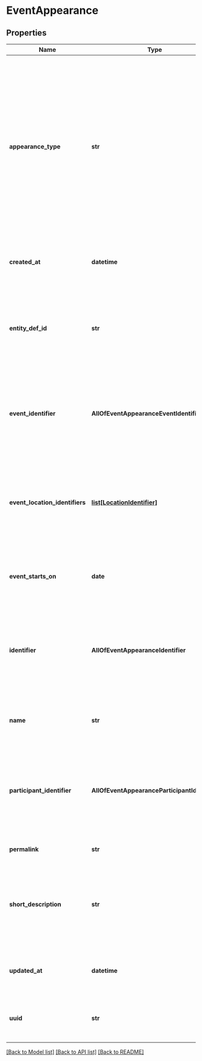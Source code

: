 # EventAppearance

## Properties
Name | Type | Description | Notes
------------ | ------------- | ------------- | -------------
**appearance_type** | **str** | Describe how an Organization or a Person is participating in an Event (e.g. Speaker, Sponsor, etc.)\\ Field Type: enum\\ Searchable: Yes\\ Search Operators: blank, eq, includes, not_eq, not_includes\\ Possible values are:  * contestant - Contestant  * exhibitor - Exhibitor  * organizer - Organizer  * speaker - Speaker  * sponsor - Sponsor  | [optional] 
**created_at** | **datetime** | Field Type: datetime\\ Searchable: Yes\\ Search Operators: between, blank, eq, gte, lte  | [optional] 
**entity_def_id** | **str** | Field Type: enum\\ Searchable: Yes\\ Search Operators: blank, eq, includes, not_eq, not_includes\\ Possible values are:  * event_appearance - Event Appearance  | [optional] 
**event_identifier** | **AllOfEventAppearanceEventIdentifier** | Name of the Event\\ Field Type: identifier\\ Searchable: Yes\\ Search Operators: blank, contains, eq, includes, not_contains, not_eq, not_includes, starts  | [optional] 
**event_location_identifiers** | [**list[LocationIdentifier]**](LocationIdentifier.md) | Location of the Event (e.g. Japan, San Francisco, Europe, Asia)\\ Field Type: identifier_multi\\ Searchable: Yes\\ Search Operators: blank, includes, includes_all, not_includes, not_includes_all  | [optional] 
**event_starts_on** | **date** | Start date of the Event\\ Field Type: date\\ Searchable: Yes\\ Search Operators: between, blank, eq, gte, lte  | [optional] 
**identifier** | **AllOfEventAppearanceIdentifier** | Name of the Event Appearance\\ Field Type: identifier\\ Searchable: Yes\\ Search Operators: blank, contains, eq, includes, not_contains, not_eq, not_includes, starts  | 
**name** | **str** | Field Type: text_long\\ Searchable: Yes\\ Search Operators: blank, contains, not_contains  | [optional] 
**participant_identifier** | **AllOfEventAppearanceParticipantIdentifier** | The name of the participant in an Event\\ Field Type: identifier\\ Searchable: Yes\\ Search Operators: blank, contains, eq, includes, not_contains, not_eq, not_includes, starts  | [optional] 
**permalink** | **str** | Field Type: permalink\\ Searchable: No  | [optional] 
**short_description** | **str** | A short description of how a person or an organization is participant in an Event\\ Field Type: text_long\\ Searchable: Yes\\ Search Operators: blank, contains, not_contains  | [optional] 
**updated_at** | **datetime** | Field Type: datetime\\ Searchable: Yes\\ Search Operators: between, blank, eq, gte, lte  | [optional] 
**uuid** | **str** | Field Type: uuid\\ Searchable: Yes\\ Search Operators: blank, eq, includes, not_eq, not_includes  | [optional] 

[[Back to Model list]](../README.md#documentation-for-models) [[Back to API list]](../README.md#documentation-for-api-endpoints) [[Back to README]](../README.md)

